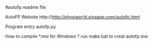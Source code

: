 #autofp readme file

AutoFP
Website http://http://physiworld.sinaapp.com/autofp.html

Program entry
		autofp.py

How to compile *.msi for Windows ?
		run make.bat to creat autofp.msi

